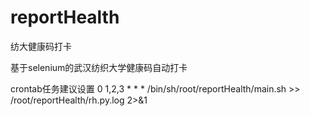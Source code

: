 # reportHealth
纺大健康码打卡

基于selenium的武汉纺织大学健康码自动打卡

crontab任务建议设置
0 1,2,3 * * * /bin/sh/root/reportHealth/main.sh >> /root/reportHealth/rh.py.log 2>&1
